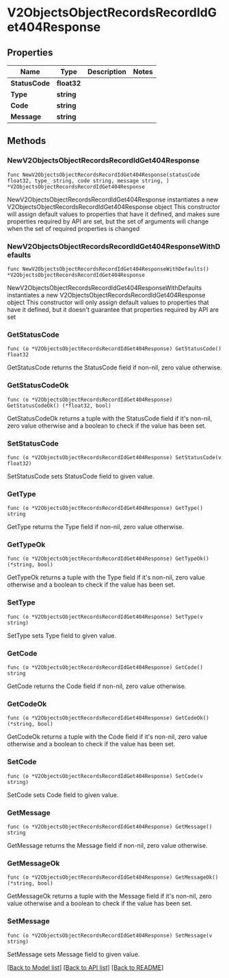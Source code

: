 # V2ObjectsObjectRecordsRecordIdGet404Response

## Properties

Name | Type | Description | Notes
------------ | ------------- | ------------- | -------------
**StatusCode** | **float32** |  | 
**Type** | **string** |  | 
**Code** | **string** |  | 
**Message** | **string** |  | 

## Methods

### NewV2ObjectsObjectRecordsRecordIdGet404Response

`func NewV2ObjectsObjectRecordsRecordIdGet404Response(statusCode float32, type_ string, code string, message string, ) *V2ObjectsObjectRecordsRecordIdGet404Response`

NewV2ObjectsObjectRecordsRecordIdGet404Response instantiates a new V2ObjectsObjectRecordsRecordIdGet404Response object
This constructor will assign default values to properties that have it defined,
and makes sure properties required by API are set, but the set of arguments
will change when the set of required properties is changed

### NewV2ObjectsObjectRecordsRecordIdGet404ResponseWithDefaults

`func NewV2ObjectsObjectRecordsRecordIdGet404ResponseWithDefaults() *V2ObjectsObjectRecordsRecordIdGet404Response`

NewV2ObjectsObjectRecordsRecordIdGet404ResponseWithDefaults instantiates a new V2ObjectsObjectRecordsRecordIdGet404Response object
This constructor will only assign default values to properties that have it defined,
but it doesn't guarantee that properties required by API are set

### GetStatusCode

`func (o *V2ObjectsObjectRecordsRecordIdGet404Response) GetStatusCode() float32`

GetStatusCode returns the StatusCode field if non-nil, zero value otherwise.

### GetStatusCodeOk

`func (o *V2ObjectsObjectRecordsRecordIdGet404Response) GetStatusCodeOk() (*float32, bool)`

GetStatusCodeOk returns a tuple with the StatusCode field if it's non-nil, zero value otherwise
and a boolean to check if the value has been set.

### SetStatusCode

`func (o *V2ObjectsObjectRecordsRecordIdGet404Response) SetStatusCode(v float32)`

SetStatusCode sets StatusCode field to given value.


### GetType

`func (o *V2ObjectsObjectRecordsRecordIdGet404Response) GetType() string`

GetType returns the Type field if non-nil, zero value otherwise.

### GetTypeOk

`func (o *V2ObjectsObjectRecordsRecordIdGet404Response) GetTypeOk() (*string, bool)`

GetTypeOk returns a tuple with the Type field if it's non-nil, zero value otherwise
and a boolean to check if the value has been set.

### SetType

`func (o *V2ObjectsObjectRecordsRecordIdGet404Response) SetType(v string)`

SetType sets Type field to given value.


### GetCode

`func (o *V2ObjectsObjectRecordsRecordIdGet404Response) GetCode() string`

GetCode returns the Code field if non-nil, zero value otherwise.

### GetCodeOk

`func (o *V2ObjectsObjectRecordsRecordIdGet404Response) GetCodeOk() (*string, bool)`

GetCodeOk returns a tuple with the Code field if it's non-nil, zero value otherwise
and a boolean to check if the value has been set.

### SetCode

`func (o *V2ObjectsObjectRecordsRecordIdGet404Response) SetCode(v string)`

SetCode sets Code field to given value.


### GetMessage

`func (o *V2ObjectsObjectRecordsRecordIdGet404Response) GetMessage() string`

GetMessage returns the Message field if non-nil, zero value otherwise.

### GetMessageOk

`func (o *V2ObjectsObjectRecordsRecordIdGet404Response) GetMessageOk() (*string, bool)`

GetMessageOk returns a tuple with the Message field if it's non-nil, zero value otherwise
and a boolean to check if the value has been set.

### SetMessage

`func (o *V2ObjectsObjectRecordsRecordIdGet404Response) SetMessage(v string)`

SetMessage sets Message field to given value.



[[Back to Model list]](../README.md#documentation-for-models) [[Back to API list]](../README.md#documentation-for-api-endpoints) [[Back to README]](../README.md)



